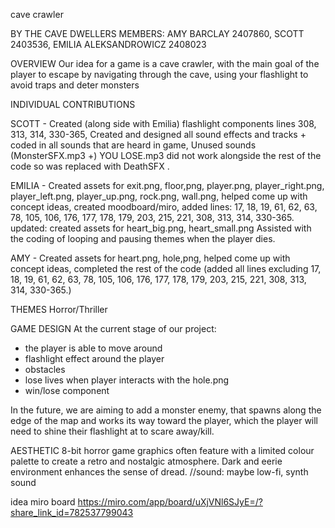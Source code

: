 cave crawler

BY THE CAVE DWELLERS
MEMBERS: AMY BARCLAY 2407860, SCOTT 2403536, EMILIA ALEKSANDROWICZ 2408023

OVERVIEW
Our idea for a game is a cave crawler, with the main goal of the player to escape by navigating through the cave, using your flashlight to avoid traps and deter monsters

INDIVIDUAL CONTRIBUTIONS

SCOTT - Created (along side with Emilia) flashlight components lines 308, 313, 314, 330-365, 
Created and designed all sound effects and tracks + coded in all sounds that are heard in game, 
Unused sounds (MonsterSFX.mp3 +) YOU LOSE.mp3 did not work alongside the rest of the code so was replaced with DeathSFX
.

EMILIA - Created assets for exit.png, floor,png, player.png, player_right.png, player_left.png, player_up.png, rock.png, wall.png, helped come up with concept ideas, created moodboard/miro, added lines: 17, 18, 19, 61, 62, 63, 78, 105, 106, 176, 177, 178, 179, 203, 215, 221, 308, 313, 314, 330-365.
updated: created assets for heart_big.png, heart_small.png
Assisted with the coding of looping and pausing themes when the player dies.

AMY - Created assets for heart.png, hole,png, helped come up with concept ideas, completed the rest of the code (added all lines excluding 17, 18, 19, 61, 62, 63, 78, 105, 106, 176, 177, 178, 179, 203, 215, 221, 308, 313, 314, 330-365.)

THEMES
Horror/Thriller

GAME DESIGN
At the current stage of our project:
- the player is able to move around
- flashlight effect around the player
- obstacles
- lose lives when player interacts with the hole.png
- win/lose component

In the future, we are aiming to add a monster enemy, that spawns along the edge of the map and works its way toward the player, which the player will need to shine their flashlight at to scare away/kill.

AESTHETIC
8-bit horror game graphics often feature with a limited colour palette to create a retro and nostalgic atmosphere.
Dark and eerie environment enhances the sense of dread.
//sound: maybe 
low-fi, synth sound

idea miro board
https://miro.com/app/board/uXjVNl6SJyE=/?share_link_id=782537799043
